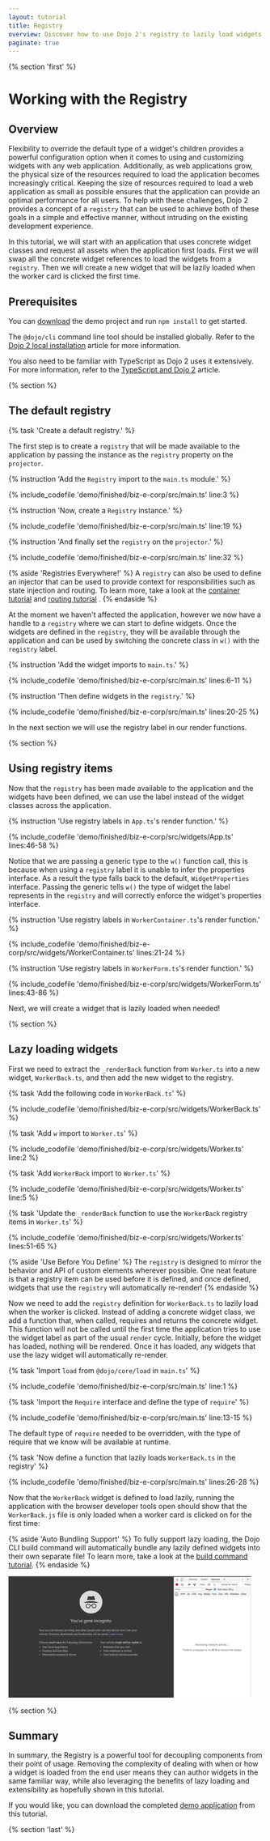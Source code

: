 ```yaml
---
layout: tutorial
title: Registry
overview: Discover how to use Dojo 2's registry to lazily load widgets when they are needed.
paginate: true
---
```


{% section 'first' %}

# Working with the Registry

## Overview

Flexibility to override the default type of a widget's children provides a powerful configuration option when it comes to using and customizing widgets with any web application. Additionally, as web applications grow, the physical size of the resources required to load the application becomes increasingly critical. Keeping the size of resources required to load a web application as small as possible ensures that the application can provide an optimal performance for all users. To help with these challenges, Dojo 2 provides a concept of a `registry` that can be used to achieve both of these goals in a simple and effective manner, without intruding on the existing development experience.

In this tutorial, we will start with an application that uses concrete widget classes and request all assets when the application first loads. First we will swap all the concrete widget references to load the widgets from a `registry`. Then we will create a new widget that will be lazily loaded when the worker card is clicked the first time.

## Prerequisites
You can [download](../assets/1020_registries-initial.zip) the demo project and run `npm install` to get started.

The `@dojo/cli` command line tool should be installed globally. Refer to the [Dojo 2 local installation](../000_local_installation/) article for more information.

You also need to be familiar with TypeScript as Dojo 2 uses it extensively. For more information, refer to the [TypeScript and Dojo 2](../../docs/fundamentals/typescript_and_dojo_2/) article.

{% section %}

## The default registry

{% task 'Create a default registry.' %}

The first step is to create a `registry` that will be made available to the application by passing the instance as the `registry` property on the `projector`.

{% instruction 'Add the `Registry` import to the `main.ts` module.' %}

{% include_codefile 'demo/finished/biz-e-corp/src/main.ts' line:3 %}

{% instruction 'Now, create a `Registry` instance.' %}

{% include_codefile 'demo/finished/biz-e-corp/src/main.ts' line:19 %}

{% instruction 'And finally set the `registry` on the `projector`.' %}

{% include_codefile 'demo/finished/biz-e-corp/src/main.ts' line:32 %}

{% aside 'Registries Everywhere!' %}
A `registry` can also be used to define an injector that can be used to provide context for responsibilities such as state injection and routing. To learn more, take a look at the [container tutorial](../1010_containers_and_injecting_state/) and [routing tutorial](../1030_routing/) .
{% endaside %}

At the moment we haven't affected the application, however we now have a handle to a `registry` where we can start to define widgets. Once the widgets are defined in the `registry`, they will be available through the application and can be used by switching the concrete class in `w()` with the `registry` label.

{% instruction 'Add the widget imports to `main.ts`.' %}

{% include_codefile 'demo/finished/biz-e-corp/src/main.ts' lines:6-11 %}

{% instruction 'Then define widgets in the `registry`.' %}

{% include_codefile 'demo/finished/biz-e-corp/src/main.ts' lines:20-25 %}

In the next section we will use the registry label in our render functions.

{% section %}

## Using registry items

Now that the `registry` has been made available to the application and the widgets have been defined, we can use the label instead of the widget classes across the application.

{% instruction 'Use registry labels in `App.ts`\'s render function.' %}

{% include_codefile 'demo/finished/biz-e-corp/src/widgets/App.ts' lines:46-58 %}

Notice that we are passing a generic type to the `w()` function call, this is because when using a `registry` label it is unable to infer the properties interface. As a result the type falls back to the default, `WidgetProperties` interface. Passing the generic tells `w()` the type of widget the label represents in the `registry` and will correctly enforce the widget's properties interface.

{% instruction 'Use registry labels in `WorkerContainer.ts`\'s render function.' %}

{% include_codefile 'demo/finished/biz-e-corp/src/widgets/WorkerContainer.ts' lines:21-24 %}

{% instruction 'Use registry labels in `WorkerForm.ts`\'s render function.' %}

{% include_codefile 'demo/finished/biz-e-corp/src/widgets/WorkerForm.ts' lines:43-86 %}

Next, we will create a widget that is lazily loaded when needed!

{% section %}

## Lazy loading widgets

First we need to extract the `_renderBack` function from `Worker.ts` into a new widget, `WorkerBack.ts`, and then add the new widget to the registry.

{% task 'Add the following code in `WorkerBack.ts`' %}

{% include_codefile 'demo/finished/biz-e-corp/src/widgets/WorkerBack.ts' %}

{% task 'Add `w` import to `Worker.ts`' %}

{% include_codefile 'demo/finished/biz-e-corp/src/widgets/Worker.ts' line:2 %}

{% task 'Add `WorkerBack` import to `Worker.ts`' %}

{% include_codefile 'demo/finished/biz-e-corp/src/widgets/Worker.ts' line:5 %}

{% task 'Update the `_renderBack` function to use the `WorkerBack` registry items in `Worker.ts`' %}

{% include_codefile 'demo/finished/biz-e-corp/src/widgets/Worker.ts' lines:51-65 %}

{% aside 'Use Before You Define' %}
The `registry` is designed to mirror the behavior and API of custom elements wherever possible. One neat feature is that a registry item can be used before it is defined, and once defined, widgets that use the `registry` will automatically re-render!
{% endaside %}

Now we need to add the `registry` definition for `WorkerBack.ts` to lazily load when the worker is clicked. Instead of adding a concrete widget class, we add a function that, when called, requires and returns the concrete widget. This function will not be called until the first time the application tries to use the widget label as part of the usual `render` cycle. Initially, before the widget has loaded, nothing will be rendered. Once it has loaded, any widgets that use the lazy widget will automatically re-render.

{% task 'Import `load` from `@dojo/core/load` in `main.ts`' %}

{% include_codefile 'demo/finished/biz-e-corp/src/main.ts' line:1 %}

{% task 'Import the `Require` interface and define the type of `require`' %}

{% include_codefile 'demo/finished/biz-e-corp/src/main.ts' line:13-15 %}

The default type of `require` needed to be overridden, with the type of require that we know will be available at runtime.

{% task 'Now define a function that lazily loads `WorkerBack.ts` in the registry' %}

{% include_codefile 'demo/finished/biz-e-corp/src/main.ts' lines:26-28 %}

Now that the `WorkerBack` widget is defined to load lazily, running the application with the browser developer tools open should show that the `WorkerBack.js` file is only loaded when a worker card is clicked on for the first time:

{% aside 'Auto Bundling Support' %}
To fully support lazy loading, the Dojo CLI build command will automatically bundle any lazily defined widgets into their own separate file! To learn more, take a look at the [build command tutorial](../006_deploying_to_production/).
{% endaside %}

![lazy loading gif](./images/lazy-load-widget.gif)

{% section %}

## Summary

In summary, the Registry is a powerful tool for decoupling components from their point of usage. Removing the complexity of dealing with when or how a widget is loaded from the end user means they can author widgets in the same familiar way, while also leveraging the benefits of lazy loading and extensibility as hopefully shown in this tutorial.

If you would like, you can download the completed [demo application](../assets/1020_registries-finished.zip) from this tutorial.

{% section 'last' %}
